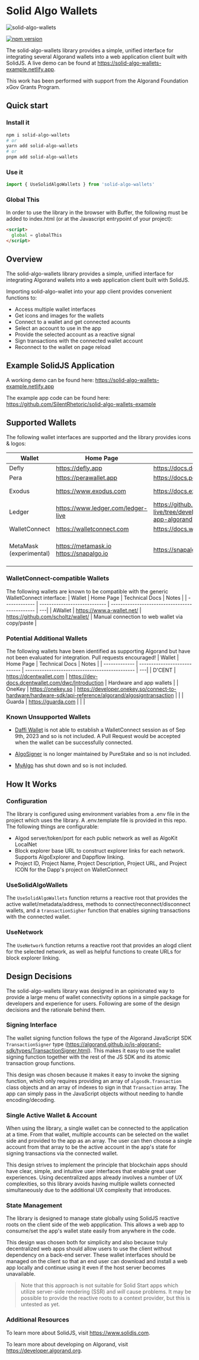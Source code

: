# Solid Algo Wallets

![solid-algo-wallets](https://assets.solidjs.com/banner?type=solid-algo-wallets&background=tiles&project=%20)

[![npm version](https://badge.fury.io/js/solid-algo-wallets.svg)](https://badge.fury.io/js/solid-algo-wallets)

The solid-algo-wallets library provides a simple, unified interface for integrating several Algorand wallets into a web application client built with SolidJS. A live demo can be found at <https://solid-algo-wallets-example.netlify.app>.

This work has been performed with support from the Algorand Foundation xGov Grants Program.

## Quick start

### Install it

```bash
npm i solid-algo-wallets
# or
yarn add solid-algo-wallets
# or
pnpm add solid-algo-wallets
```

### Use it

```js
import { UseSolidAlgoWallets } from 'solid-algo-wallets'
```

### Global This

In order to use the library in the browser with Buffer, the following must be added to index.html (or at the Javascript entrypoint of your project):

```html
<script>
  global = globalThis
</script>
```

## Overview

The solid-algo-wallets library provides a simple, unified interface for integrating Algorand wallets into a web application client built with SolidJS.

Importing solid-algo-wallet into your app client provides convenient functions to:

- Access multiple wallet interfaces
- Get icons and images for the wallets
- Connect to a wallet and get connected acounts
- Select an account to use in the app
- Provide the selected account as a reactive signal
- Sign transactions with the connected wallet account
- Reconnect to the wallet on page reload

## Example SolidJS Application

A working demo can be found here: <https://solid-algo-wallets-example.netlify.app>

The example app code can be found here: <https://github.com/SilentRhetoric/solid-algo-wallets-example>

## Supported Wallets

The following wallet interfaces are supported and the library provides icons & logos:

| Wallet                  | Home Page                                   | Technical Docs                                                                                | Notes                                                                            |
| ----------------------- | ------------------------------------------- | --------------------------------------------------------------------------------------------- | -------------------------------------------------------------------------------- |
| Defly                   | <https://defly.app>                         | <https://docs.defly.app/app/overview>                                                         | Mobile                                                                           |
| Pera                    | <https://perawallet.app>                    | <https://docs.perawallet.app>                                                                 | Mobile & Web                                                                     |
| Exodus                  | <https://www.exodus.com>                    | <https://docs.exodus.com>                                                                     | Chrome extension, MainNet only                                                   |
| Ledger                  | <https://www.ledger.com/ledger-live>        | <https://github.com/LedgerHQ/ledger-live/tree/develop/libs/ledgerjs/packages/hw-app-algorand> | Direct USB in Chrome                                                             |
| WalletConnect           | <https://walletconnect.com>                 | <https://docs.walletconnect.com/2.0/>                                                         | Any compatible app                                                               |
| MetaMask (experimental) | <https://metamask.io> <https://snapalgo.io> | <https://snapalgo.io/docs>                                                                    | Pre-release Algorand Snap running in MetaMask Flask <https://metamask.io/flask/> |

### WalletConnect-compatible Wallets

The following wallets are known to be compatible with the generic WalletConnect interface:
| Wallet | Home Page | Technical Docs | Notes |
| ------------- | ---------------------------- | ---------------------------------------------- | ---|
| AWallet | <https://www.a-wallet.net/> | <https://github.com/scholtz/wallet/> | Manual connection to web wallet via copy/paste |

### Potential Additional Wallets

The following wallets have been identified as supporting Algorand but have not been evaluated for integration. Pull requests encouraged!
| Wallet | Home Page | Technical Docs | Notes |
| ------------- | ---------------------------- | ---------------------------------------------- | ---|
| D'CENT | <https://dcentwallet.com> | <https://dev-docs.dcentwallet.com/dwc/Introduction> | Hardware and app wallets |
| OneKey | <https://onekey.so> | <https://developer.onekey.so/connect-to-hardware/hardware-sdk/api-reference/algorand/algosigntransaction> | |
| Guarda | <https://guarda.com> | | |

### Known Unsupported Wallets

- [Daffi Wallet](https://www.daffione.com) is not able to establish a WalletConnect session as of Sep 9th, 2023 and so is not included. A Pull Request would be accepted when the wallet can be successfully connected.

- [AlgoSigner](https://github.com/PureStake/algosigner/tree/develop) is no longer maintained by PureStake and so is not included.

- [MyAlgo](https://connect.myalgo.com) has shut down and so is not included.

## How It Works

### Configuration

The library is configured using environment variables from a .env file in the project which uses the library. A .env.template file is provided in this repo. The following things are configurable:

- Algod server/token/port for each public network as well as AlgoKit LocalNet
- Block explorer base URL to construct explorer links for each network. Supports AlgoExplorer and Dappflow linking.
- Project ID, Project Name, Project Description, Project URL, and Project ICON for the Dapp's project on WalletConnect

### UseSolidAlgoWallets

The `UseSolidAlgoWallets` function returns a reactive root that provides the active wallet/metadata/address, methods to connect/reconnect/disconnect wallets, and a `transactionSigher` function that enables signing transactions with the connected wallet.

### UseNetwork

The `UseNetwork` function returns a reactive root that provides an alogd client for the selected network, as well as helpful functions to create URLs for block explorer linking.

## Design Decisions

The solid-algo-wallets library was designed in an opinionated way to provide a large menu of wallet connectivity options in a simple package for developers and experience for users. Following are some of the design decisions and the rationale behind them.

### Signing Interface

The wallet signing function follows the type of the Algorand JavaScript SDK `TransactionSigner` type (<https://algorand.github.io/js-algorand-sdk/types/TransactionSigner.html>). This makes it easy to use the wallet signing function together with the rest of the JS SDK and its atomic transaction group functions.

This design was chosen because it makes it easy to invoke the signing function, which only requires providing an array of `algosdk.Transaction` class objects and an array of indexes to sign in that `Transaction` array. The app can simply pass in the JavaScript objects without needing to handle encoding/decoding.

### Single Active Wallet & Account

When using the library, a single wallet can be connected to the application at a time. From that wallet, multiple accounts can be selected on the wallet side and provided to the app as an array. The user can then choose a single account from that array to be the active account in the app's state for signing transactions via the connected wallet.

This design strives to implement the principle that blockchain apps should have clear, simple, and intuitive user interfaces that enable great user experiences. Using decentralized apps already involves a number of UX complexities, so this library avoids having multiple wallets connected simultaneously due to the additional UX complexity that introduces.

### State Management

The library is designed to manage state globally using SolidJS reactive roots on the client side of the web appplication. This allows a web app to consume/set the app's wallet state easily from anywhere in the code.

This design was chosen both for simplicity and also because truly decentralized web apps should allow users to use the client without dependency on a back-end server. These wallet interfaces should be managed on the client so that an end user can download and install a web app locally and continue using it even if the host server becomes unavailable.

> Note that this approach is not suitable for Solid Start apps which utilize server-side rendering (SSR) and _will_ cause problems. It may be possible to provide the reactive roots to a context provider, but this is untested as yet.

### Additional Resources

To learn more about SolidJS, visit <https://www.solidjs.com>.

To learn more about developing on Algorand, visit <https://developer.algorand.org>.
